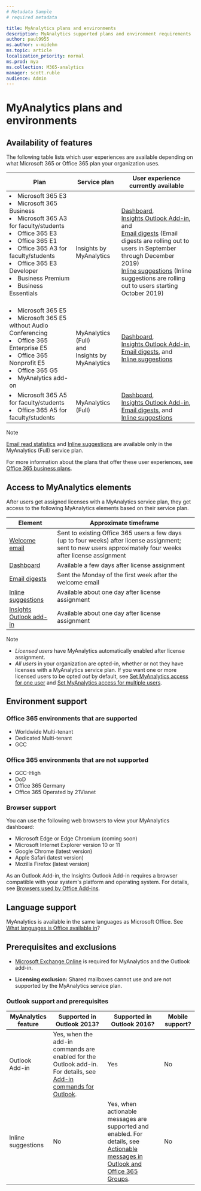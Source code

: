 ```yaml
---
# Metadata Sample
# required metadata

title: MyAnalytics plans and environments
description: MyAnalytics supported plans and environment requirements
author: paul9955
ms.author: v-midehm
ms.topic: article
localization_priority: normal 
ms.prod: mya
ms.collection: M365-analytics
manager: scott.ruble
audience: Admin
---
```


# MyAnalytics plans and environments

## Availability of features

The following table lists which user experiences are available depending on what Microsoft 365 or Office 365 plan your organization uses.

| Plan  | Service plan | User experience currently available |
| ----- | ----- |----- |
| <li>Microsoft 365 E3    <li>Microsoft 365 Business     <li>Microsoft 365 A3 for faculty/students <li>Office 365 E3     <li>Office 365 E1     <li>Office 365 A3 for faculty/students     <li>Office 365 E3 Developer  <li>Business Premium     <li>Business Essentials    <br> <br> |  <br>Insights by <br>MyAnalytics  | <br>[Dashboard](../use/dashboard-2.md), <br>[Insights Outlook Add-in](../use/add-in.md), and <br>[Email digests](../use/email-digest-2.md) (Email digests are rolling out to users in September through December 2019)<br> [Inline suggestions](../use/mya-notifications.md) (Inline suggestions are rolling out to users starting October 2019) |
| <li>Microsoft 365 E5 <li>Microsoft 365 E5 without Audio Conferencing   <li>Office 365 Enterprise E5 <li>Office 365 Nonprofit E5 <li>Office 365 G5<li>MyAnalytics add-on | MyAnalytics (Full)<br>and<br>  Insights by MyAnalytics | [Dashboard](../use/dashboard-2.md), <br>[Insights Outlook Add-in](../use/add-in.md), <br> [Email digests](../use/email-digest-2.md), and <br> [Inline suggestions](../use/mya-notifications.md) <br>  |
| <li>Microsoft 365 A5 for faculty/students    <li>Office 365 A5 for faculty/students    | MyAnalytics (Full) | [Dashboard](../use/dashboard-2.md), <br>[Insights Outlook Add-in](../use/add-in.md), <br> [Email digests](../use/email-digest-2.md), and<br> [Inline suggestions](../use/mya-notifications.md) |  

> [!Note]
> [Email read statistics](../use/add-in.md#email-read-statistics) and [Inline suggestions](../use/mya-notifications.md) are available only in the MyAnalytics (Full) service plan.

For more information about the plans that offer these user experiences, see [Office 365 business plans](https://products.office.com/en-us/business/compare-more-office-365-for-business-plans).

## Access to MyAnalytics elements

After users get assigned licenses with a MyAnalytics service plan, they get access to the following MyAnalytics elements based on their service plan.

| Element | Approximate timeframe |
| ------- | ------------------|
|  [Welcome email](../use/mya-welcome-email.md)| Sent to existing Office 365 users a few days (up to four weeks) after license assignment; sent to new users approximately four weeks after license assignment|
|  [Dashboard](../use/dashboard-2.md)  | Available a few days after license assignment |
|  [Email digests](../use/email-digest-2.md)  | Sent the Monday of the first week after the welcome email |
|  [Inline suggestions](../use/mya-notifications.md)  | Available about one day after license assignment |
|  [Insights Outlook add-in](../use/add-in.md)  | Available about one day after license assignment |


> [!Note]  
> * _Licensed users_ have MyAnalytics automatically enabled after license assignment. 
> * _All users_ in your organization are opted-in, whether or not they have licenses with a MyAnalytics service plan. If you want one or more licensed users to be opted _out_ by default, see [Set MyAnalytics access for one user](../setup/configure-myanalytics.md#set-myanalytics-access-for-one-user) and [Set MyAnalytics access for multiple users](../setup/configure-myanalytics.md#set-myanalytics-access-for-multiple-users).

## Environment support

### Office 365 environments that are supported

* Worldwide Multi-tenant
* Dedicated Multi-tenant
* GCC

### Office 365 environments that are not supported

* GCC-High
* DoD
* Office 365 Germany
* Office 365 Operated by 21Vianet

### Browser support

You can use the following web browsers to view your MyAnalytics dashboard:

* Microsoft Edge or Edge Chromium (coming soon)
* Microsoft Internet Explorer version 10 or 11
* Google Chrome (latest version)
* Apple Safari (latest version)
* Mozilla Firefox (latest version)

As an Outlook Add-in, the Insights Outlook Add-in requires a browser compatible with your system's platform and operating system. For details, see [Browsers used by Office Add-ins](https://docs.microsoft.com/office/dev/add-ins/concepts/browsers-used-by-office-web-add-ins).

## Language support

MyAnalytics is available in the same languages as Microsoft Office. See [What languages is Office available in](https://support.office.com/en-ie/article/what-languages-is-office-available-in-26d30382-9fba-45dd-bf55-02ab03e2a7ec)?

## Prerequisites and exclusions

* [Microsoft Exchange Online](https://docs.microsoft.com/office365/servicedescriptions/exchange-online-service-description/exchange-online-service-description) is required for MyAnalytics and the Outlook add-in.

* **Licensing exclusion:** Shared mailboxes cannot use and are not supported by the MyAnalytics service plan.

### Outlook support and prerequisites

MyAnalytics feature | Supported in Outlook 2013? | Supported in Outlook 2016? | Mobile support?
 ----- | ----- |----- | ----
Outlook Add-in | Yes, when the add-in commands are enabled for the Outlook add-in. For details, see [Add-in commands for Outlook](https://docs.microsoft.com/outlook/add-ins/add-in-commands-for-outlook). | Yes | No
Inline suggestions | No | Yes, when actionable messages are supported and enabled. For details, see [Actionable messages in Outlook and Office 365 Groups](https://docs.microsoft.com/outlook/actionable-messages/). | No  
